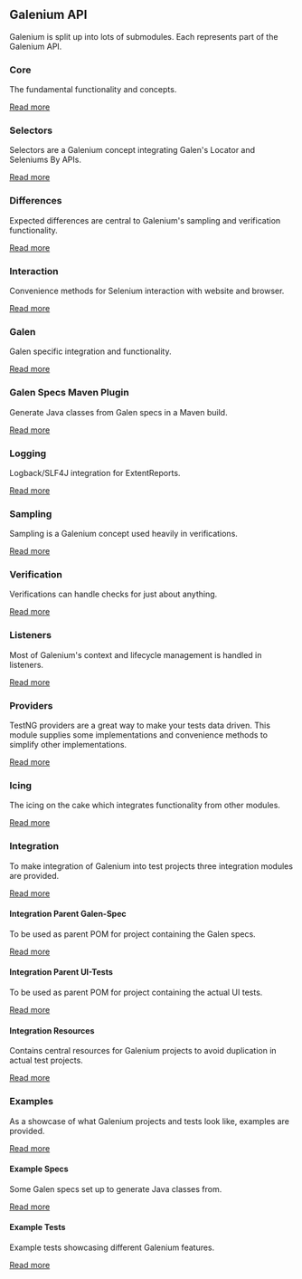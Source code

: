 ## Galenium API

Galenium is split up into lots of submodules. Each represents part of the Galenium API.

### Core

The fundamental functionality and concepts.

[Read more](io.wcm.qa.galenium.core)

### Selectors

Selectors are a Galenium concept integrating Galen's Locator and Seleniums By APIs.

[Read more](io.wcm.qa.galenium.selectors)

### Differences

Expected differences are central to Galenium's sampling and verification functionality.

[Read more](io.wcm.qa.galenium.differences)

### Interaction

Convenience methods for Selenium interaction with website and browser.

[Read more](io.wcm.qa.galenium.interaction)

### Galen

Galen specific integration and functionality.

[Read more](io.wcm.qa.galenium.galen)

### Galen Specs Maven Plugin

Generate Java classes from Galen specs in a Maven build.

[Read more](io.wcm.qa.galenium.specs-maven-plugin)

### Logging

Logback/SLF4J integration for ExtentReports.

[Read more](io.wcm.qa.galenium.logging)

### Sampling

Sampling is a Galenium concept used heavily in verifications.

[Read more](io.wcm.qa.galenium.sampling)

### Verification

Verifications can handle checks for just about anything.

[Read more](io.wcm.qa.galenium.verification)

### Listeners

Most of Galenium's context and lifecycle management is handled in listeners.

[Read more](io.wcm.qa.galenium.listeners)

### Providers

TestNG providers are a great way to make your tests data driven. This module supplies some implementations and convenience methods to simplify other implementations.

[Read more](io.wcm.qa.galenium.providers)

### Icing

The icing on the cake which integrates functionality from other modules.

[Read more](io.wcm.qa.galenium.icing)

### Integration

To make integration of Galenium into test projects three integration modules are provided.

[Read more](io.wcm.qa.galenium.integration)

#### Integration Parent Galen-Spec

To be used as parent POM for project containing the Galen specs.

[Read more](io.wcm.qa.galenium.integration.specs)

#### Integration Parent UI-Tests

To be used as parent POM for project containing the actual UI tests.

[Read more](io.wcm.qa.galenium.integration.tests)

#### Integration Resources

Contains central resources for Galenium projects to avoid duplication in actual test projects.

[Read more](io.wcm.qa.galenium.integration.resources)

### Examples

As a showcase of what Galenium projects and tests look like, examples are provided.

[Read more](examples/io.wcm.qa.galenium.examples)

#### Example Specs

Some Galen specs set up to generate Java classes from.

[Read more](examples/io.wcm.qa.galenium.examples.specs)

#### Example Tests

Example tests showcasing different Galenium features.

[Read more](examples/io.wcm.qa.galenium.examples.tests)
